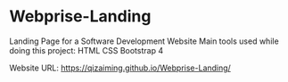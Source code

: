 # Webprise-Landing
Landing Page for a Software Development Website
Main tools used while doing this project:
HTML
CSS
Bootstrap 4

Website URL: https://qizaiming.github.io/Webprise-Landing/
